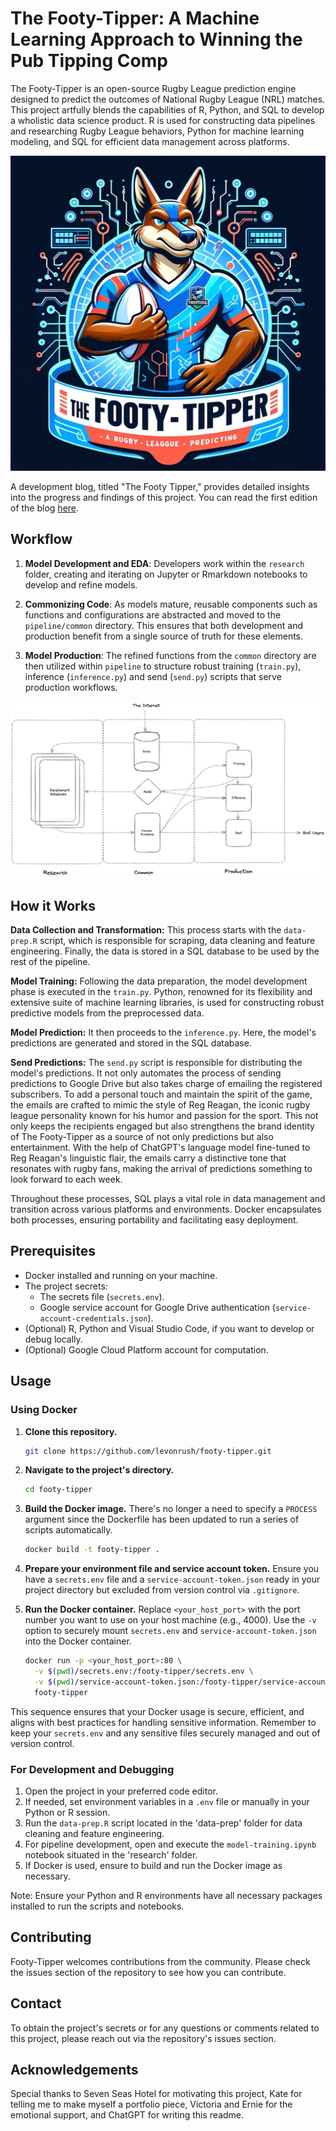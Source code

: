 # The Footy-Tipper: A Machine Learning Approach to Winning the Pub Tipping Comp

The Footy-Tipper is an open-source Rugby League prediction engine designed to predict the outcomes of National Rugby League (NRL) matches. This project artfully blends the capabilities of R, Python, and SQL to develop a wholistic data science product. R is used for constructing data pipelines and researching Rugby League behaviors, Python for machine learning modeling, and SQL for efficient data management across platforms.

![Footy Tipper Logo](/images/footy-tipper-logo.jpg)

A development blog, titled "The Footy Tipper," provides detailed insights into the progress and findings of this project. You can read the first edition of the blog [here](https://medium.com/@levonrush/the-footy-tipper-a-machine-learning-approach-to-winning-the-pub-tipping-comp-dc07a7325292).

## Workflow
1. **Model Development and EDA**: Developers work within the `research` folder, creating and iterating on Jupyter or Rmarkdown notebooks to develop and refine models.

2. **Commonizing Code**: As models mature, reusable components such as functions and configurations are abstracted and moved to the `pipeline/common` directory. This ensures that both development and production benefit from a single source of truth for these elements.

3. **Model Production**: The refined functions from the `common` directory are then utilized within `pipeline` to structure robust training (`train.py`), inference (`inference.py`) and send (`send.py`) scripts that serve production workflows.

![Workflow Pattern](/images/workflow-pattern.jpg)

## How it Works

**Data Collection and Transformation:** This process starts with the `data-prep.R` script, which is responsible for scraping, data cleaning and feature engineering. Finally, the data is stored in a SQL database to be used by the rest of the pipeline.

**Model Training:**  Following the data preparation, the model development phase is executed in the `train.py`. Python, renowned for its flexibility and extensive suite of machine learning libraries, is used for constructing robust predictive models from the preprocessed data.

**Model Prediction:** It then proceeds to the `inference.py`. Here, the model's predictions are generated and stored in the SQL database.

**Send Predictions:** The `send.py` script is responsible for distributing the model's predictions. It not only automates the process of sending predictions to Google Drive but also takes charge of emailing the registered subscribers. To add a personal touch and maintain the spirit of the game, the emails are crafted to mimic the style of Reg Reagan, the iconic rugby league personality known for his humor and passion for the sport. This not only keeps the recipients engaged but also strengthens the brand identity of The Footy-Tipper as a source of not only predictions but also entertainment. With the help of ChatGPT's language model fine-tuned to Reg Reagan's linguistic flair, the emails carry a distinctive tone that resonates with rugby fans, making the arrival of predictions something to look forward to each week.

Throughout these processes, SQL plays a vital role in data management and transition across various platforms and environments. Docker encapsulates both processes, ensuring portability and facilitating easy deployment.

## Prerequisites

- Docker installed and running on your machine.
- The project secrets:
  - The secrets file (`secrets.env`).
  - Google service account for Google Drive authentication (`service-account-credentials.json`).
- (Optional) R, Python and Visual Studio Code, if you want to develop or debug locally.
- (Optional) Google Cloud Platform account for computation.

## Usage

### Using Docker

1. **Clone this repository.**
    ```bash
    git clone https://github.com/levonrush/footy-tipper.git
    ```

2. **Navigate to the project's directory.**
    ```bash
    cd footy-tipper
    ```

3. **Build the Docker image.** There's no longer a need to specify a `PROCESS` argument since the Dockerfile has been updated to run a series of scripts automatically.
    ```bash
    docker build -t footy-tipper .
    ```

4. **Prepare your environment file and service account token.** Ensure you have a `secrets.env` file and a `service-account-token.json` ready in your project directory but excluded from version control via `.gitignore`.

5. **Run the Docker container.** Replace `<your_host_port>` with the port number you want to use on your host machine (e.g., 4000). Use the `-v` option to securely mount `secrets.env` and `service-account-token.json` into the Docker container.
    ```bash
    docker run -p <your_host_port>:80 \
      -v $(pwd)/secrets.env:/footy-tipper/secrets.env \
      -v $(pwd)/service-account-token.json:/footy-tipper/service-account-token.json \
      footy-tipper
    ```

This sequence ensures that your Docker usage is secure, efficient, and aligns with best practices for handling sensitive information. Remember to keep your `secrets.env` and any sensitive files securely managed and out of version control.


### For Development and Debugging

1. Open the project in your preferred code editor.
2. If needed, set environment variables in a `.env` file or manually in your Python or R session.
3. Run the `data-prep.R` script located in the 'data-prep' folder for data cleaning and feature engineering.
4. For pipeline development, open and execute the `model-training.ipynb` notebook situated in the 'research' folder.
5. If Docker is used, ensure to build and run the Docker image as necessary.

Note: Ensure your Python and R environments have all necessary packages installed to run the scripts and notebooks.

## Contributing

Footy-Tipper welcomes contributions from the community. Please check the issues section of the repository to see how you can contribute.

## Contact

To obtain the project's secrets or for any questions or comments related to this project, please reach out via the repository's issues section.

## Acknowledgements
Special thanks to Seven Seas Hotel for motivating this project, Kate for telling me to make myself a portfolio piece, Victoria and Ernie for the emotional support, and ChatGPT for writing this readme.
